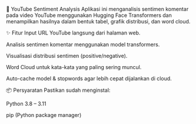 🎯 YouTube Sentiment Analysis
Aplikasi ini menganalisis sentimen komentar pada video YouTube menggunakan Hugging Face Transformers dan menampilkan hasilnya dalam bentuk tabel, grafik distribusi, dan word cloud.


✨ Fitur
Input URL YouTube langsung dari halaman web.

Analisis sentimen komentar menggunakan model transformers.

Visualisasi distribusi sentimen (positive/negative).

Word Cloud untuk kata-kata yang paling sering muncul.

Auto-cache model & stopwords agar lebih cepat dijalankan di cloud.

📦 Persyaratan
Pastikan sudah menginstal:

Python 3.8 – 3.11

pip (Python package manager)

